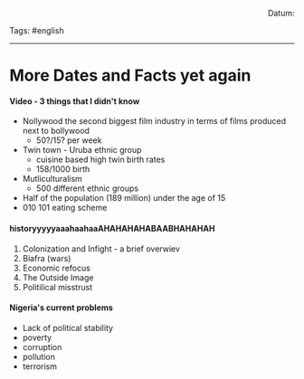 <p align="right">Datum:</p>

Tags: #english 

---

# More Dates and Facts yet again
#### Video - 3 things that I didn't know
- Nollywood the second biggest film industry in terms of films produced next to bollywood
	- 50?/15? per week
- Twin town  - Uruba ethnic group
	- cuisine based high twin birth rates
	- 158/1000 birth
- Mutliculturalism
	- 500 different ethnic groups
- Half of the population (189 million) under the age of 15
- 010 101 eating scheme

#### historyyyyyaaahaahaaAHAHAHAHABAABHAHAHAH
1. Colonization and Infight - a brief overwiev
2.  Biafra (wars) 
3. Economic refocus
4. The Outside Image
5. Politilical misstrust


#### Nigeria's current problems
- Lack of political stability
- poverty
- corruption
- pollution
- terrorism
